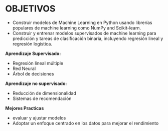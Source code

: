 # OBJETIVOS

- Construir modelos de Machine Learning en Python usando librerías populares de machine learning como NumPy and Scikit-learn.
- Construir y entrenar modelos supervisados de machine learning para predicción y tareas de clasificación binaria, incluyendo regresión lineal y regresión logística.

**Aprendizaje Supervisado:**
- Regresión lineal múltiple
- Red Neural
- Árbol de decisiones

**Aprendizaje no supervisado:**

- Reducción de dimensionalidad 
- Sistemas de recomendación 

**Mejores Practicas**
- evaluar y ajustar modelos 
- Adoptar un enfoque centrado en los datos para mejorar el rendimiento
